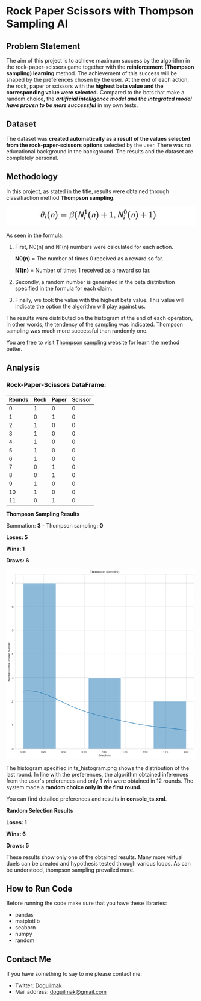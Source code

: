 
# Rock Paper Scissors with Thompson Sampling AI

## Problem Statement

The aim of this project is to achieve maximum success by the algorithm in the rock-paper-scissors game together with the **reinforcement (Thompson sampling) learning** method. The achievement of this success will be shaped by the preferences chosen by the user. At the end of each action, the rock, paper or scissors with the **highest beta value and the corresponding value were selected.** Compared to the bots that make a random choice, the ***artificial intelligence model and the integrated model have proven to be more successful*** in my own tests.

## Dataset

The dataset was **created automatically as a result of the values selected from the rock-paper-scissors options** selected by the user. There was no educational background in the background. The results and the dataset are completely personal.

## Methodology

In this project, as stated in the title, results were obtained through classifiaction method **Thompson sampling**. 

![thompson_equation](equation.jpg)

As seen in the formula:

1. First, N0(n) and N1(n) numbers were calculated for each action.

	**N0(n)** = The number of times 0 received as a reward so far.

	**N1(n)** = Number of times 1 received as a reward so far.

2. Secondly, a random number is generated in the beta distribution specified in the formula for each claim.

3. Finally, we took the value with the highest beta value. This value will indicate the option the algorithm will play against us.

The results were distributed on the histogram at the end of each operation, in other words, the tendency of the sampling was indicated. Thompson sampling was much more successful than randomly one.

You are free to visit [Thompson sampling](https://en.wikipedia.org/wiki/Thompson_sampling) website for learn the method better.

## Analysis

### Rock-Paper-Scissors DataFrame:

| Rounds | Rock | Paper | Scissor |
|--|--|--|--|
| 0 | 1 | 0 | 0 |
| 1 | 0 | 1 | 0 |
| 2 | 1 | 0 | 0 |
| 3 | 1 | 0 | 0 |
| 4 | 1 | 0 | 0 |
| 5 | 1 | 0 | 0 |
| 6 | 1 | 0 | 0 |
| 7 | 0 | 1 | 0 |
| 8 | 0 | 1 | 0 |
| 9 | 1 | 0 | 0 |
| 10 | 1 | 0 | 0 |
| 11 | 0 | 1 | 0 |

**Thompson Sampling Results**

Summation: **3** - Thompson sampling: **0**

**Loses: 5**

**Wins: 1**

**Draws: 6**

![ts_histogram](Plot/ts_histogram.png)

The histogram specified in ts_histogram.png shows the distribution of the last round. In line with the preferences, the algorithm obtained inferences from the user's preferences and only 1 win were obtained in 12 rounds. The system made a **random choice only in the first round.**

You can find detailed preferences and results in **console_ts.xml**.

**Random Selection Results**

**Loses: 1**

**Wins: 6**

**Draws: 5**

These results show only one of the obtained results. Many more virtual duels can be created and hypothesis tested through various loops. As can be understood, thompson sampling prevailed more.

## How to Run Code

Before running the code make sure that you have these libraries:

 - pandas 
 - matplotlib
 - seaborn
 - numpy
 - random
    
## Contact Me

If you have something to say to me please contact me: 

 - Twitter: [Doguilmak](https://twitter.com/Doguilmak) 
 - Mail address: doguilmak@gmail.com
 
